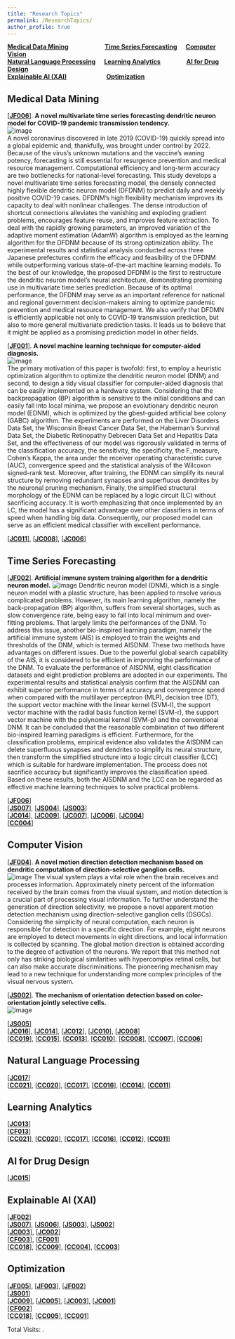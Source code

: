 ```yaml
---
title: "Research Topics"
permalink: /ResearchTopics/
author_profile: true
---
```


**[Medical Data Mining](#fau)** &nbsp; &nbsp; &nbsp; &nbsp; &nbsp; &nbsp; &nbsp; &nbsp; &nbsp; &nbsp; **[Time Series Forecasting](#rau)** &nbsp; &nbsp; **[Computer Vision](#cau)**  
**[Natural Language Processing](#cau)** &nbsp; &nbsp; **[Learning Analytics](#cau)** &nbsp; &nbsp; &nbsp; &nbsp; &nbsp; &nbsp; &nbsp; **[AI for Drug Design](#cau)**  
**[Explainable AI (XAI)](#cau)** &nbsp; &nbsp; &nbsp; &nbsp; &nbsp; &nbsp; &nbsp; &nbsp; &nbsp; &nbsp; &nbsp; **[Optimization](#cau)**  


<h2 id="fau">
Medical Data Mining
</h2>

[**[JF006](https://chengtang-ai.github.io/JournalPublications/)**]. **A novel multivariate time series forecasting dendritic neuron model for COVID-19 pandemic transmission tendency.**  
![image](https://github.com/user-attachments/assets/5296a915-f22f-49bb-8301-f6eb3bb521fd)  
A novel coronavirus discovered in late 2019 (COVID-19) quickly spread into a global epidemic and, thankfully, was brought under control by 2022. Because of the virus’s unknown mutations and the vaccine’s waning potency, forecasting is still essential for resurgence prevention and medical resource management. Computational efficiency and long-term accuracy are two bottlenecks for national-level forecasting. This study develops a novel multivariate time series forecasting model, the densely connected highly flexible dendritic neuron model (DFDNM) to predict daily and weekly positive COVID-19 cases. DFDNM’s high flexibility mechanism improves its capacity to deal with nonlinear challenges. The dense introduction of shortcut connections alleviates the vanishing and exploding gradient problems, encourages feature reuse, and improves feature extraction. To deal with the rapidly growing parameters, an improved variation of the adaptive moment estimation (AdamW) algorithm is employed as the learning algorithm for the DFDNM because of its strong optimization ability. The experimental results and statistical analysis conducted across three Japanese prefectures confirm the efficacy and feasibility of the DFDNM while outperforming various state-of-the-art machine learning models. To the best of our knowledge, the proposed DFDNM is the first to restructure the dendritic neuron model’s neural architecture, demonstrating promising use in multivariate time series prediction. Because of its optimal performance, the DFDNM may serve as an important reference for national and regional government decision-makers aiming to optimize pandemic prevention and medical resource management. We also verify that DFDMN is efficiently applicable not only to COVID-19 transmission prediction, but also to more general multivariate prediction tasks. It leads us to believe that it might be applied as a promising prediction model in other fields.  

[**[JF001](https://chengtang-ai.github.io/JournalPublications/)**]. **A novel machine learning technique for computer-aided diagnosis.**  
![image](https://github.com/user-attachments/assets/4cc40ec5-8e43-46ae-8012-fdda7add30aa)  
The primary motivation of this paper is twofold: first, to employ a heuristic optimization algorithm to optimize the dendritic neuron model (DNM) and second, to design a tidy visual classifier for computer-aided diagnosis that can be easily implemented on a hardware system. Considering that the backpropagation (BP) algorithm is sensitive to the initial conditions and can easily fall into local minima, we propose an evolutionary dendritic neuron model (EDNM), which is optimized by the gbest-guided artificial bee colony (GABC) algorithm. The experiments are performed on the Liver Disorders Data Set, the Wisconsin Breast Cancer Data Set, the Haberman’s Survival Data Set, the Diabetic Retinopathy Debrecen Data Set and Hepatitis Data Set, and the effectiveness of our model was rigorously validated in terms of the classification accuracy, the sensitivity, the specificity, the F_measure, Cohen’s Kappa, the area under the receiver operating characteristic curve (AUC), convergence speed and the statistical analysis of the Wilcoxon signed-rank test. Moreover, after training, the EDNM can simplify its neural structure by removing redundant synapses and superfluous dendrites by the neuronal pruning mechanism. Finally, the simplified structural morphology of the EDNM can be replaced by a logic circuit (LC) without sacrificing accuracy. It is worth emphasizing that once implemented by an LC, the model has a significant advantage over other classifiers in terms of speed when handling big data. Consequently, our proposed model can serve as an efficient medical classifier with excellent performance.  

[**[JC011](https://chengtang-ai.github.io/JournalPublications/)**], [**[JC008](https://chengtang-ai.github.io/JournalPublications/)**], [**[JC006](https://chengtang-ai.github.io/JournalPublications/)**]  

<h2 id="rau">
Time Series Forecasting
</h2>

[**[JF002](https://chengtang-ai.github.io/JournalPublications/)**]. **Artificial immune system training algorithm for a dendritic neuron model.**
![image](https://github.com/user-attachments/assets/58a28319-d3a1-41fc-92ec-2d679e652db1)
Dendritic neuron model (DNM), which is a single neuron model with a plastic structure, has been applied to resolve various complicated problems. However, its main learning algorithm, namely the back-propagation (BP) algorithm, suffers from several shortages, such as slow convergence rate, being easy to fall into local minimum and over-fitting problems. That largely limits the performances of the DNM. To address this issue, another bio-inspired learning paradigm, namely the artificial immune system (AIS) is employed to train the weights and thresholds of the DNM, which is termed AISDNM. These two methods have advantages on different issues. Due to the powerful global search capability of the AIS, it is considered to be efficient in improving the performance of the DNM. To evaluate the performance of AISDNM, eight classification datasets and eight prediction problems are adopted in our experiments. The experimental results and statistical analysis confirm that the AISDNM can exhibit superior performance in terms of accuracy and convergence speed when compared with the multilayer perceptron (MLP), decision tree (DT), the support vector machine with the linear kernel (SVM-l), the support vector machine with the radial basis function kernel (SVM-r), the support vector machine with the polynomial kernel (SVM-p) and the conventional DNM. It can be concluded that the reasonable combination of two different bio-inspired learning paradigms is efficient. Furthermore, for the classification problems, empirical evidence also validates the AISDNM can delete superfluous synapses and dendrites to simplify its neural structure, then transform the simplified structure into a logic circuit classifier (LCC) which is suitable for hardware implementation. The process does not sacrifice accuracy but significantly improves the classification speed. Based on these results, both the AISDNM and the LCC can be regarded as effective machine learning techniques to solve practical problems.  

[**[JF006](https://chengtang-ai.github.io/JournalPublications/)**]  
[**[JS007](https://chengtang-ai.github.io/JournalPublications/)**], [**[JS004](https://chengtang-ai.github.io/JournalPublications/)**], [**[JS003](https://chengtang-ai.github.io/JournalPublications/)**]  
[**[JC014](https://chengtang-ai.github.io/JournalPublications/)**], [**[JC009](https://chengtang-ai.github.io/JournalPublications/)**], [**[JC007](https://chengtang-ai.github.io/JournalPublications/)**], [**[JC006](https://chengtang-ai.github.io/JournalPublications/)**], [**[JC004](https://chengtang-ai.github.io/JournalPublications/)**]  
[**[CC004](https://chengtang-ai.github.io/ConferencePublications/)**]  

<h2 id="cau">
Computer Vision
</h2>

[**[JF004](https://chengtang-ai.github.io/JournalPublications/)**]. **A novel motion direction detection mechanism based on dendritic computation of direction-selective ganglion cells.**  
![image](https://github.com/user-attachments/assets/6f41a1b7-3c72-4617-a65c-5e60976597c5)
The visual system plays a vital role when the brain receives and processes information. Approximately ninety percent of the information received by the brain comes from the visual system, and motion detection is a crucial part of processing visual information. To further understand the generation of direction selectivity, we propose a novel apparent motion detection mechanism using direction-selective ganglion cells (DSGCs). Considering the simplicity of neural computation, each neuron is responsible for detection in a specific direction. For example, eight neurons are employed to detect movements in eight directions, and local information is collected by scanning. The global motion direction is obtained according to the degree of activation of the neurons. We report that this method not only has striking biological similarities with hypercomplex retinal cells, but can also make accurate discriminations. The pioneering mechanism may lead to a new technique for understanding more complex principles of the visual nervous system.  

[**[JS002](https://chengtang-ai.github.io/JournalPublications/)**]. **The mechanism of orientation detection based on color-orientation jointly selective cells.**   
![image](https://github.com/user-attachments/assets/4e1f4429-167d-4874-8166-737f6b598a4b)  


[**[JS005](https://chengtang-ai.github.io/JournalPublications/)**]  
[**[JC016](https://chengtang-ai.github.io/JournalPublications/)**], [**[JC014](https://chengtang-ai.github.io/JournalPublications/)**], [**[JC012](https://chengtang-ai.github.io/JournalPublications/)**], [**[JC010](https://chengtang-ai.github.io/JournalPublications/)**], [**[JC008](https://chengtang-ai.github.io/JournalPublications/)**]   
[**[CC019](https://chengtang-ai.github.io/ConferencePublications/)**], [**[CC015](https://chengtang-ai.github.io/ConferencePublications/)**], [**[CC013](https://chengtang-ai.github.io/ConferencePublications/)**], [**[CC010](https://chengtang-ai.github.io/ConferencePublications/)**], [**[CC008](https://chengtang-ai.github.io/ConferencePublications/)**], [**[CC007](https://chengtang-ai.github.io/ConferencePublications/)**], [**[CC006](https://chengtang-ai.github.io/ConferencePublications/)**]  

<h2 id="cau">
Natural Language Processing
</h2>

[**[JC017](https://chengtang-ai.github.io/JournalPublications/)**]  
[**[CC021](https://chengtang-ai.github.io/ConferencePublications/)**], [**[CC020](https://chengtang-ai.github.io/ConferencePublications/)**], [**[CC017](https://chengtang-ai.github.io/ConferencePublications/)**], [**[CC016](https://chengtang-ai.github.io/ConferencePublications/)**], [**[CC014](https://chengtang-ai.github.io/ConferencePublications/)**], [**[CC011](https://chengtang-ai.github.io/ConferencePublications/)**]  

<h2 id="fau">
Learning Analytics
</h2>

[**[JC013](https://chengtang-ai.github.io/JournalPublications/)**]  
[**[CF013](https://chengtang-ai.github.io/ConferencePublications/)**]  
[**[CC021](https://chengtang-ai.github.io/ConferencePublications/)**], [**[CC020](https://chengtang-ai.github.io/ConferencePublications/)**], [**[CC017](https://chengtang-ai.github.io/ConferencePublications/)**], [**[CC016](https://chengtang-ai.github.io/ConferencePublications/)**], [**[CC012](https://chengtang-ai.github.io/ConferencePublications/)**], [**[CC011](https://chengtang-ai.github.io/ConferencePublications/)**]  

<h2 id="rau">
AI for Drug Design
</h2>

[**[JC015](https://chengtang-ai.github.io/JournalPublications/)**]  

<h2 id="cau">
Explainable AI (XAI)
</h2>

[**[JF002](https://chengtang-ai.github.io/JournalPublications/)**]  
[**[JS007](https://chengtang-ai.github.io/JournalPublications/)**], [**[JS006](https://chengtang-ai.github.io/JournalPublications/)**], [**[JS003](https://chengtang-ai.github.io/JournalPublications/)**], [**[JS002](https://chengtang-ai.github.io/JournalPublications/)**]   
[**[JC003](https://chengtang-ai.github.io/JournalPublications/)**], [**[JC002](https://chengtang-ai.github.io/JournalPublications/)**]   
[**[CF003](https://chengtang-ai.github.io/ConferencePublications/)**], [**[CF001](https://chengtang-ai.github.io/ConferencePublications/)**]  
[**[CC018](https://chengtang-ai.github.io/ConferencePublications/)**], [**[CC009](https://chengtang-ai.github.io/ConferencePublications/)**], [**[CC004](https://chengtang-ai.github.io/ConferencePublications/)**], [**[CC003](https://chengtang-ai.github.io/ConferencePublications/)**]  

<h2 id="fau">
Optimization
</h2>

[**[JF005](https://chengtang-ai.github.io/JournalPublications/)**], [**[JF003](https://chengtang-ai.github.io/JournalPublications/)**], [**[JF002](https://chengtang-ai.github.io/JournalPublications/)**]   
[**[JS001](https://chengtang-ai.github.io/JournalPublications/)**]  
[**[JC009](https://chengtang-ai.github.io/JournalPublications/)**], [**[JC005](https://chengtang-ai.github.io/JournalPublications/)**], [**[JC003](https://chengtang-ai.github.io/JournalPublications/)**], [**[JC001](https://chengtang-ai.github.io/JournalPublications/)**]   
[**[CF002](https://chengtang-ai.github.io/ConferencePublications/)**]  
[**[CC018](https://chengtang-ai.github.io/ConferencePublications/)**], [**[CC005](https://chengtang-ai.github.io/ConferencePublications/)**], [**[CC001](https://chengtang-ai.github.io/ConferencePublications/)**]  


<script async src="https://npm.elemecdn.com/penndu@1.0.0/bsz.js"></script>
<span id="busuanzi_container_site_pv">Total Visits: <span id="busuanzi_value_site_pv"></span>.</span>
